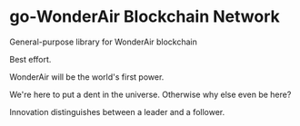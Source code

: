 # go-WonderAir Blockchain Network
General-purpose library for WonderAir blockchain


 Best effort. 

 WonderAir will be the world's first power.

 We're here to put a dent in the universe. Otherwise why else even be here?
 
 
 Innovation distinguishes between a leader and a follower.
